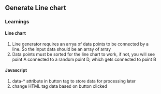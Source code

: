 ## Generate Line chart
### Learnings
#### Line chart
1. Line generator requires an arrya of data points to be connected by a line. So the input data should be an array of array
2. Data points must be sorted for the line chart to work, if not, you will see point A connected to a random point D, which gets connected to point B
#### Javascript
1. data-* attribute in button tag to store data for processing later
2. change HTML tag data based on button clicked